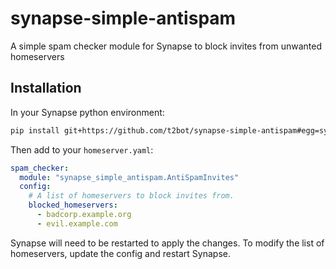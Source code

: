 # synapse-simple-antispam
A simple spam checker module for Synapse to block invites from unwanted homeservers


## Installation

In your Synapse python environment:
```bash
pip install git+https://github.com/t2bot/synapse-simple-antispam#egg=synapse-simple-antispam
```

Then add to your `homeserver.yaml`:
```yaml
spam_checker:
  module: "synapse_simple_antispam.AntiSpamInvites"
  config:
    # A list of homeservers to block invites from.
    blocked_homeservers:
      - badcorp.example.org
      - evil.example.com
```

Synapse will need to be restarted to apply the changes. To modify the list of homeservers,
update the config and restart Synapse.

